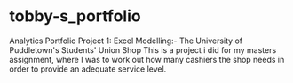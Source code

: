 # tobby-s_portfolio
Analytics Portfolio
Project 1: Excel Modelling:- The University of Puddletown's Students' Union Shop
This is a project i did for my masters assignment, where I was to work out how many cashiers the shop needs in order to provide an adequate service level. 
